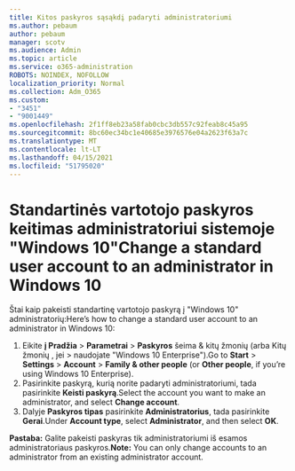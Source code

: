 ```yaml
---
title: Kitos paskyros sąsąkdį padaryti administratoriumi
ms.author: pebaum
author: pebaum
manager: scotv
ms.audience: Admin
ms.topic: article
ms.service: o365-administration
ROBOTS: NOINDEX, NOFOLLOW
localization_priority: Normal
ms.collection: Adm_O365
ms.custom:
- "3451"
- "9001449"
ms.openlocfilehash: 2f1ff8eb23a58fab0cbc3db557c92feab8c45a95
ms.sourcegitcommit: 8bc60ec34bc1e40685e3976576e04a2623f63a7c
ms.translationtype: MT
ms.contentlocale: lt-LT
ms.lasthandoff: 04/15/2021
ms.locfileid: "51795020"
---
```

# <a name="change-a-standard-user-account-to-an-administrator-in-windows-10"></a><span data-ttu-id="ae2aa-102">Standartinės vartotojo paskyros keitimas administratoriui sistemoje "Windows 10"</span><span class="sxs-lookup"><span data-stu-id="ae2aa-102">Change a standard user account to an administrator in Windows 10</span></span>

<span data-ttu-id="ae2aa-103">Štai kaip pakeisti standartinę vartotojo paskyrą į "Windows 10" administratorių:</span><span class="sxs-lookup"><span data-stu-id="ae2aa-103">Here’s how to change a standard user account to an administrator in Windows 10:</span></span>

1. <span data-ttu-id="ae2aa-104">Eikite **į Pradžia**  >  **Parametrai**  >  **Paskyros** šeima & kitų žmonių (arba Kitų žmonių , jei  >   naudojate "Windows 10 Enterprise").</span><span class="sxs-lookup"><span data-stu-id="ae2aa-104">Go to **Start** > **Settings** > **Account** > **Family & other people** (or **Other people**, if you’re using Windows 10 Enterprise).</span></span>
2. <span data-ttu-id="ae2aa-105">Pasirinkite paskyrą, kurią norite padaryti administratoriumi, tada pasirinkite **Keisti paskyrą**.</span><span class="sxs-lookup"><span data-stu-id="ae2aa-105">Select the account you want to make an administrator, and select **Change account**.</span></span>
3. <span data-ttu-id="ae2aa-106">Dalyje **Paskyros tipas** pasirinkite **Administratorius**, tada pasirinkite **Gerai**.</span><span class="sxs-lookup"><span data-stu-id="ae2aa-106">Under **Account type**, select **Administrator**, and then select **OK**.</span></span>

<span data-ttu-id="ae2aa-107">**Pastaba:** Galite pakeisti paskyras tik administratoriumi iš esamos administratoriaus paskyros.</span><span class="sxs-lookup"><span data-stu-id="ae2aa-107">**Note:** You can only change accounts to an administrator from an existing administrator account.</span></span>